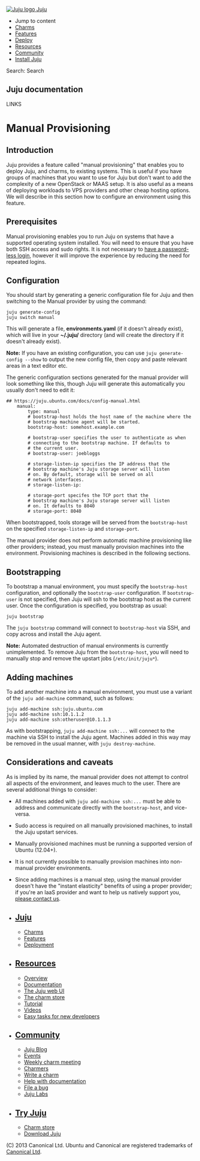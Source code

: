 [ ![Juju logo](//assets.ubuntu.com/sites/ubuntu/latest/u/img/logo.png) Juju
](https://juju.ubuntu.com/)

  - Jump to content
  - [Charms](https://juju.ubuntu.com/charms/)
  - [Features](https://juju.ubuntu.com/features/)
  - [Deploy](https://juju.ubuntu.com/deployment/)
  - [Resources](https://juju.ubuntu.com/resources/)
  - [Community](https://juju.ubuntu.com/community/)
  - [Install Juju](https://juju.ubuntu.com/download/)

Search: Search

## Juju documentation

LINKS

# Manual Provisioning

## Introduction

Juju provides a feature called "manual provisioning" that enables you to deploy
Juju, and charms, to existing systems. This is useful if you have groups of
machines that you want to use for Juju but don't want to add the complexity of a
new OpenStack or MAAS setup. It is also useful as a means of deploying workloads
to VPS providers and other cheap hosting options. We will describe in this
section how to configure an environment using this feature.

## Prerequisites

Manual provisioning enables you to run Juju on systems that have a supported
operating system installed. You will need to ensure that you have both SSH
access and sudo rights. It is not necessary to [have a password-less
login](https://help.ubuntu.com/community/SSH/OpenSSH/Keys), however it will
improve the experience by reducing the need for repeated logins.

## Configuration

You should start by generating a generic configuration file for Juju and then
switching to the Manual provider by using the command:

    
    
    juju generate-config
    juju switch manual
    

This will generate a file, __environments.yaml__ (if it doesn't already exist),
which will live in your __~/.juju/__ directory (and will create the directory if
it doesn't already exist).

__Note:__ If you have an existing configuration, you can use `juju generate-
config --show` to output the new config file, then copy and paste relevant areas
in a text editor etc.

The generic configuration sections generated for the manual provider will look
something like this, though Juju will generate this automatically you usually
don't need to edit it:

    
    
    ## https://juju.ubuntu.com/docs/config-manual.html
        manual:
            type: manual
            # bootstrap-host holds the host name of the machine where the
            # bootstrap machine agent will be started.
            bootstrap-host: somehost.example.com
    
            # bootstrap-user specifies the user to authenticate as when
            # connecting to the bootstrap machine. If defaults to
            # the current user.
            # bootstrap-user: joebloggs
    
            # storage-listen-ip specifies the IP address that the
            # bootstrap machine's Juju storage server will listen
            # on. By default, storage will be served on all
            # network interfaces.
            # storage-listen-ip:
    
            # storage-port specifes the TCP port that the
            # bootstrap machine's Juju storage server will listen
            # on. It defaults to 8040
            # storage-port: 8040
    

When bootstrapped, tools storage will be served from the `bootstrap-host` on the
specified `storage-listen-ip` and `storage-port`.

The manual provider does not perform automatic machine provisioning like other
providers; instead, you must manually provision machines into the environment.
Provisioning machines is described in the following sections.

## Bootstrapping

To bootstrap a manual environment, you must specify the `bootstrap-host`
configuration, and optionally the `bootstrap-user` configuration. If `bootstrap-
user` is not specified, then Juju will ssh to the bootstrap host as the current
user. Once the configuration is specified, you bootstrap as usual:

    
    
    juju bootstrap
    

The `juju bootstrap` command will connect to `bootstrap-host` via SSH, and copy
across and install the Juju agent.

__Note:__ Automated destruction of manual environments is currently
unimplemented. To remove Juju from the `bootstrap-host`, you will need to
manually stop and remove the upstart jobs (`/etc/init/juju*`).

## Adding machines

To add another machine into a manual environment, you must use a variant of the
`juju add-machine` command, such as follows:

    
    
    juju add-machine ssh:juju.ubuntu.com
    juju add-machine ssh:10.1.1.2
    juju add-machine ssh:otheruser@10.1.1.3
    

As with bootstrapping, `juju add-machine ssh:...` will connect to the machine
via SSH to install the Juju agent. Machines added in this way may be removed in
the usual manner, with `juju destroy-machine`.

## Considerations and caveats

As is implied by its name, the manual provider does not attempt to control all
aspects of the environment, and leaves much to the user. There are several
additional things to consider:

  - All machines added with `juju add-machine ssh:...` must be able to address and communicate directly with the `bootstrap-host`, and vice-versa.
  - Sudo access is required on all manually provisioned machines, to install the Juju upstart services.
  - Manually provisioned machines must be running a supported version of Ubuntu (12.04+).
  - It is not currently possible to manually provision machines into non-manual provider environments.
  - Since adding machines is a manual step, using the manual provider doesn't have the "instant elasticity" benefits of using a proper provider; if you're an IaaS provider and want to help us natively support you, [please contact us](https://juju.ubuntu.com/community/).

  - ## [Juju](/)

    - [Charms](/charms)
    - [Features](/features)
    - [Deployment](/deployment)
  - ## [Resources](/resources)

    - [Overview](/resources/juju-overview/)
    - [Documentation](/docs/)
    - [The Juju web UI](/resources/the-juju-gui/)
    - [The charm store](/docs/authors-charm-store.html)
    - [Tutorial](/docs/getting-started.html#test)
    - [Videos](/resources/videos/)
    - [Easy tasks for new developers](/resources/easy-tasks-for-new-developers/)
  - ## [Community](/community)

    - [Juju Blog](/community/blog/)
    - [Events](/events/)
    - [Weekly charm meeting](/community/weekly-charm-meeting/)
    - [Charmers](/community/charmers/)
    - [Write a charm](/docs/authors-charm-writing.html)
    - [Help with documentation](/docs/contributing.html)
    - [File a bug](https://bugs.launchpad.net/juju-core/+filebug)
    - [Juju Labs](/labs/)
  - ## [Try Juju](https://jujucharms.com/sidebar/)

    - [Charm store](https://jujucharms.com/)
    - [Download Juju](/download/)

(C) 2013 Canonical Ltd. Ubuntu and Canonical are registered trademarks of
[Canonical Ltd](http://canonical.com).

